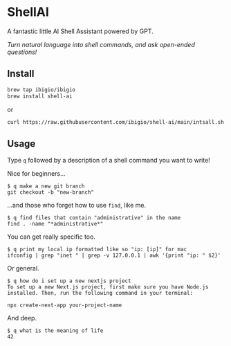 # ShellAI
A fantastic little AI Shell Assistant powered by GPT.

_Turn natural language into shell commands, and ask open-ended questions!_

## Install

```bash
brew tap ibigio/ibigio
brew install shell-ai
```

or

```bash
curl https://raw.githubusercontent.com/ibigio/shell-ai/main/intsall.sh | bash
```

## Usage

Type `q` followed by a description of a shell command you want to write!

Nice for beginners...
```
$ q make a new git branch
git checkout -b "new-branch"
```

...and those who forget how to use `find`, like me.
```
$ q find files that contain "administrative" in the name
find . -name "*administrative*"
```

You can get really specific too.
```
$ q print my local ip formatted like so "ip: [ip]" for mac
ifconfig | grep "inet " | grep -v 127.0.0.1 | awk '{print "ip: " $2}'
```

Or general.
```
$ q how do i set up a new nextjs project
To set up a new Next.js project, first make sure you have Node.js installed. Then, run the following command in your terminal:

npx create-next-app your-project-name
```

And deep.
```
$ q what is the meaning of life
42
```
